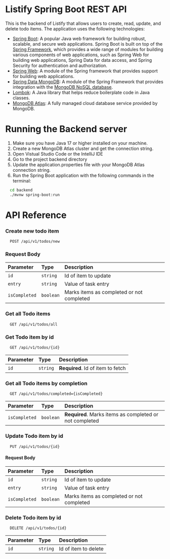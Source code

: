 # Listify Spring Boot REST API 

This is the backend of Listify that allows users to create, read, update, and delete todo items. The application uses the following technologies:

- [Spring Boot](https://spring.io/projects/spring-boot): A popular Java web framework for building robust, scalable, and secure web applications. Spring Boot is built on top of the [Spring Framework](https://spring.io/projects/spring-framework), which provides a wide range of modules for building various components of web applications, such as Spring Web for building web applications, Spring Data for data access, and Spring Security for authentication and authorization.
- [Spring Web](https://docs.spring.io/spring-boot/docs/current/reference/html/web.html): A module of the Spring framework that provides support for building web applications.
- [Spring Data MongoDB](https://spring.io/projects/spring-data-mongodb): A module of the Spring Framework that provides integration with the [MongoDB NoSQL database](https://www.mongodb.com/).
- [Lombok](https://projectlombok.org/): A Java library that helps reduce boilerplate code in Java classes.
- [MongoDB Atlas](https://www.mongodb.com/atlas): A fully managed cloud database service provided by MongoDB.

# Running the Backend server
1. Make sure you have Java 17 or higher installed on your machine.
2. Create a new MongoDB Atlas cluster and get the connection string.
3. Open Vistual Studio Code or the IntelliJ IDE
4. Go to the project backend directory
5. Update the application.properties file with your MongoDB Atlas connection string.
6. Run the Spring Boot application with the following commands in the terminal:
```bash
  cd backend
  ./mvnw spring-boot:run
```


# API Reference

### Create new todo item

```http
  POST /api/v1/todos/new
```
### Request Body 
| Parameter | Type     | Description                       |
| :-------- | :------- | :-------------------------------- |
| `id`      | `string` | Id of item to update |
| `entry`| `string` |  Value of task entry |
| `isCompleted`| `boolean` |  Marks items as completed or not completed |



### Get all Todo items

```http
  GET /api/v1/todos/all
```

### Get Todo item by id

```http
  GET /api/v1/todos/{id}
```

| Parameter | Type     | Description                       |
| :-------- | :------- | :-------------------------------- |
| `id`      | `string` | **Required**. Id of item to fetch |

### Get all Todo items by completion 
```http
  GET /api/v1/todos/completed={isCompleted}
```

| Parameter | Type     | Description                       |
| :-------- | :------- | :-------------------------------- |
| `isCompleted`      | `boolean` | **Required**. Marks items as completed or not completed |

### Update Todo item by id 
```http
  PUT /api/v1/todos/{id}
```
#### Request Body 
| Parameter | Type     | Description                       |
| :-------- | :------- | :-------------------------------- |
| `id`      | `string` | Id of item to update |
| `entry`| `string` |  Value of task entry |
| `isCompleted`| `boolean` |  Marks items as completed or not completed |

### Delete Todo item by id
```http
  DELETE /api/v1/todos/{id}
```

| Parameter | Type     | Description                       |
| :-------- | :------- | :-------------------------------- |
| `id`      | `string` | Id of item to delete |


